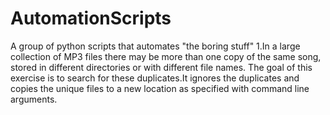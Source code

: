 # AutomationScripts
A group of python scripts that automates "the boring stuff"
1.In a large collection of MP3 files there may be more than one copy of the same song, stored in different directories or with different file names. The goal of this exercise is to search for these duplicates.It ignores the duplicates and copies the unique files to a new location as specified with command line arguments.
